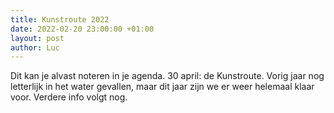 ```yaml
---
title: Kunstroute 2022
date: 2022-02-20 23:00:00 +01:00
layout: post
author: Luc
---
```


Dit kan je alvast noteren in je agenda. 30 april: de Kunstroute.
Vorig jaar nog letterlijk in het water gevallen, maar dit jaar zijn we er weer helemaal klaar voor.
Verdere info volgt nog.
